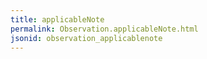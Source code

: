 ```yaml
---
title: applicableNote
permalink: Observation.applicableNote.html
jsonid: observation_applicablenote
---
```

